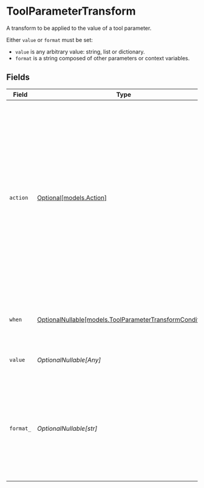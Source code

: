 # ToolParameterTransform

A transform to be applied to the value of a tool parameter.

Either `value` or `format` must be set:
- `value` is any arbitrary value: string, list or dictionary.
- `format` is a string composed of other parameters or context variables.


## Fields

| Field                                                                                                                                                                                                                                                 | Type                                                                                                                                                                                                                                                  | Required                                                                                                                                                                                                                                              | Description                                                                                                                                                                                                                                           |
| ----------------------------------------------------------------------------------------------------------------------------------------------------------------------------------------------------------------------------------------------------- | ----------------------------------------------------------------------------------------------------------------------------------------------------------------------------------------------------------------------------------------------------- | ----------------------------------------------------------------------------------------------------------------------------------------------------------------------------------------------------------------------------------------------------- | ----------------------------------------------------------------------------------------------------------------------------------------------------------------------------------------------------------------------------------------------------- |
| `action`                                                                                                                                                                                                                                              | [Optional[models.Action]](../models/action.md)                                                                                                                                                                                                        | :heavy_minus_sign:                                                                                                                                                                                                                                    | The action to perform on the tool parameter value: `default` means only set the value (using the `format` field) if the parameter doesn't exist or is empty, `override` means always set the value," and `remove` means "remove the parameter value." |
| `when`                                                                                                                                                                                                                                                | [OptionalNullable[models.ToolParameterTransformCondition]](../models/toolparametertransformcondition.md)                                                                                                                                              | :heavy_minus_sign:                                                                                                                                                                                                                                    | Only apply the transform if the condition is met.                                                                                                                                                                                                     |
| `value`                                                                                                                                                                                                                                               | *OptionalNullable[Any]*                                                                                                                                                                                                                               | :heavy_minus_sign:                                                                                                                                                                                                                                    | The default value to use for the parameter.                                                                                                                                                                                                           |
| `format_`                                                                                                                                                                                                                                             | *OptionalNullable[str]*                                                                                                                                                                                                                               | :heavy_minus_sign:                                                                                                                                                                                                                                    | The string value to use for the parameter. The value will be evaluated with the Python `str.format` method, for example, `Hello, {name}!`                                                                                                             |